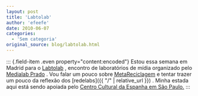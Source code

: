 ```yaml
---
layout: post
title: 'Labtolab'
author: 'efeefe'
date: 2010-06-07
categories:
  - 'Sem categoria'
original_source: blog/labtolab.html
---
```


::: {.field-item .even property="content:encoded"}
Estou essa semana em Madrid para o [Labtolab](http://www.labtolab.org/) , encontro de laboratórios de mídia organizado pelo [Medialab Prado](http://medialab-prado.es/) . Vou falar um pouco sobre [MetaReciclagem](http://rede.metareciclagem.org/) e tentar trazer um pouco da reflexão dos [redelabs]({{ "/" \| relative_url }}) . Minha estada aqui está sendo apoiada pelo [Centro Cultural da Espanha em São Paulo.](http://www.ccebrasil.org.br/)
:::
